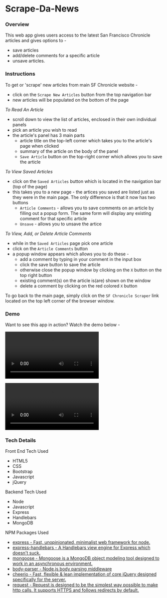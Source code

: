 # Scrape-Da-News

### Overview

This web app gives users access to the latest San Francisco Chronicle articles and gives options to - 
  * save articles
  * add/delete comments for a specific article
  * unsave articles. 

### Instructions

To get or 'scrape' new articles from main SF Chronicle website - 
  * click on the `Scrape New Articles` button from the top navigation bar
  * new articles will be populated on the bottom of the page

*To Read An Article*
  * scroll down to view the list of articles, enclosed in their own individual panels
  * pick an article you wish to read
  * the article's panel has 3 main parts
    * article title on the top-left corner which takes you to the article's page when clicked
    * summary of the article on the body of the panel
    * `Save Article` button on the top-right corner which allows you to save the article

*To View Saved Articles*
  * click on the `Saved Articles` button which is located in the navigation bar (top of the page)
  * this takes you to a new page - the artices you saved are listed just as they were in the main page. The only difference is that it now has two buttons 
    * `Article Comments` - allows you to save comments on an article by filling out a popup form. The same form will display any existing comment for that specific article
    * `Unsave` - allows you to unsave the artice

*To View, Add, or Delete Article Comments* 
  * while in the `Saved Articles` page pick one article
  * click on the `Article Comments` button 
  * a popup window appears which allows you to do these -
    * add a comment by typing in your comment in the input box
    * click the save button to save the article
    * otherwise close the popup window by clicking on the `X` button on the top right button
    * existing comment(s) on the article is(are) shown on the window 
    * delete a comment by clicking on the red colored `X` button 

To go back to the main page, simply click on the `SF Chronicle Scraper` link located on the top left corner of the browser window. 

### Demo

Want to see this app in action? Watch the demo below - 

![*How to scrape for new articles*](public/assets/images/scrape-and-save-articles.mp4)

![*How to view, add, delete article comments*](public/assets/images/view-add-delete-comments.mp4)

### Tech Details

Front End Tech Used
  * HTML5
  * CSS
  * Bootstrap
  * Javascript
  * jQuery

Backend Tech Used
  * Node
  * Javascript
  * Express
  * Handlebars
  * MongoDB

NPM Packages Used
  * [express - Fast, unopinionated, minimalist web framework for node.](https://www.npmjs.com/package/express)
  * [express-handlebars - A Handlebars view engine for Express which doesn't suck.](https://www.npmjs.com/package/express-handlebars)
  * [mongoose - Mongoose is a MongoDB object modeling tool designed to work in an asynchronous environment.](https://www.npmjs.com/package/mongoose)
  * [body-parser - Node.js body parsing middleware](https://www.npmjs.com/package/body-parser)
  * [cheerio - Fast, flexible & lean implementation of core jQuery designed specifically for the server.](https://www.npmjs.com/package/cheerio)
  * [request - Request is designed to be the simplest way possible to make http calls. It supports HTTPS and follows redirects by default.](https://www.npmjs.com/package/request)